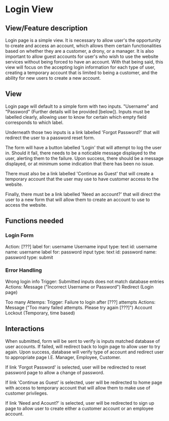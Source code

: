 # Login View

## View/Feature description

Login page is a simple view. It is necessary to allow user's the opportunity to create and access an account, which allows them certain functionalities based on whether they are a customer, a drony, or a manager. It is also important to allow guest accounts for user's who wish to use the website services without being forced to have an account. With that being said, this view will focus on the accepting login information for each type of user, creating a temporary account that is limited to being a customer, and the ability for new users to create a new account.

## View

Login page will default to a simple form with two inputs. "Username" and "Password" (Further details will be provided [below]). Inputs must be labelled clearly, allowing user to know for certain which empty field corresponds to which label.

Underneath those two inputs is a link labelled 'Forgot Password?' that will redirect the user to a password reset form.

The form will have a button labelled 'Login' that will attempt to log the user in. Should it fail, there needs to be a noticable message displayed to the user, alerting them to the failure. Upon success, there should be a message displayed, or at minimum some indication that there has been no issue.

There must also be a link labelled 'Continue as Guest' that will create a temporary account that the user may use to have customer access to the website.

Finally, there must be a link labelled 'Need an account?' that will direct the user to a new form that will allow them to create an account to use to access the website.

## Functions needed

### Login Form

Action: [???]
    label
        for: username
        Username
    input
        type: text
        id: username
        name: username
    label
        for: password
    input
        type: text
        id: password
        name: password
    type: submit

### Error Handling

Wrong login info
    Trigger: Submitted inputs does not match database entries
    Actions:
        Message ("Incorrect Username or Password")
        Redirect (Login page)

Too many Attemps:
    Trigger: Failure to login after [???] attempts
    Actions:
        Message ("Too many failed attempts. Please try again [???]")
        Account Lockout (Temporary, time based)

## Interactions

When submitted, form will be sent to verify is inputs matched database of user accounts. If failed, will redirect back to login page to allow user to try again. Upon success, database will verify type of account and redirect user to appropriate page I.E. Manager, Employee, Customer.

If link 'Forgot Password' is selected, user will be redirected to reset password page to allow a change of password.

If link 'Continue as Guest' is selected, user will be redirected to home page with access to temporary account that will allow them to make use of customer privileges.

If link 'Need and Acount?' is selected, user will be redirected to sign up page to allow user to create either a customer account or an employee account.